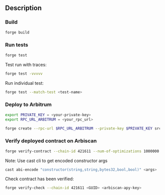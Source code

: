 ## Description

### Build

```bash
forge build
```

### Run tests

```bash
forge test
```

Test run with traces:

```bash
forge test -vvvvv
```

Run individual test:

```bash
forge test --match-test <test-name>
```

### Deploy to Arbitrum

```bash
export PRIVATE_KEY = <your-private-key>
export RPC_URL_ARBITRUM = <your_rpc_url>
```

```bash
forge create --rpc-url $RPC_URL_ARBITRUM --private-key $PRIVATE_KEY src/ERC721CryptoTesters.sol:ERC721CryptoTesters --constructor-args <args>
```

### Verify deployed contract on Arbiscan

```bash
forge verify-contract --chain-id 421611 --num-of-optimizations 1000000 --constructor-args <abi-encoded-args> --compiler-version v0.8.0+commit.c7dfd78e <deployment-address> src/ERC721CryptoTesters.sol:ERC721CryptoTesters <arbiscan-apy-key>
```

Note: Use cast cli to get encoded constructor args

```bash
cast abi-encode "constructor(string,string,bytes32,bool,bool)" <args>
```

Check contract has been verified:

```bash
forge verify-check --chain-id 421611 <GUID> <arbiscan-apy-key>
```

